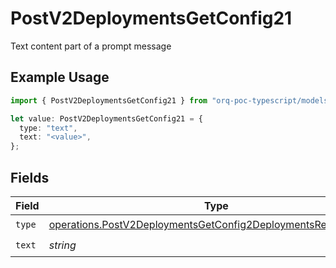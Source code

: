 # PostV2DeploymentsGetConfig21

Text content part of a prompt message

## Example Usage

```typescript
import { PostV2DeploymentsGetConfig21 } from "orq-poc-typescript/models/operations";

let value: PostV2DeploymentsGetConfig21 = {
  type: "text",
  text: "<value>",
};
```

## Fields

| Field                                                                                                                                          | Type                                                                                                                                           | Required                                                                                                                                       | Description                                                                                                                                    |
| ---------------------------------------------------------------------------------------------------------------------------------------------- | ---------------------------------------------------------------------------------------------------------------------------------------------- | ---------------------------------------------------------------------------------------------------------------------------------------------- | ---------------------------------------------------------------------------------------------------------------------------------------------- |
| `type`                                                                                                                                         | [operations.PostV2DeploymentsGetConfig2DeploymentsResponseType](../../models/operations/postv2deploymentsgetconfig2deploymentsresponsetype.md) | :heavy_check_mark:                                                                                                                             | N/A                                                                                                                                            |
| `text`                                                                                                                                         | *string*                                                                                                                                       | :heavy_check_mark:                                                                                                                             | N/A                                                                                                                                            |